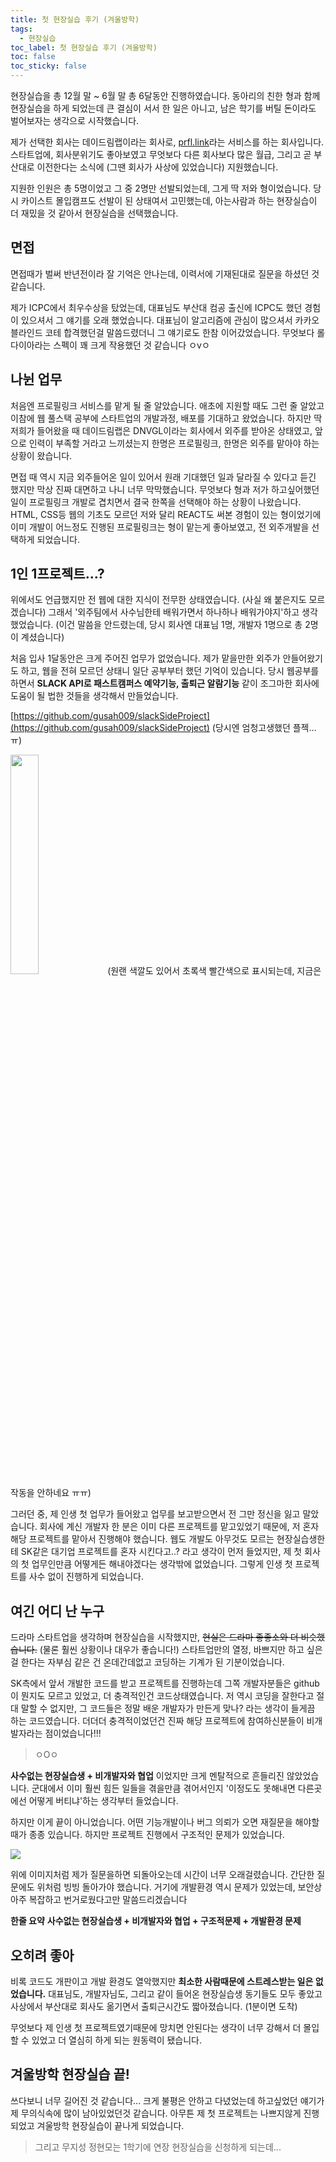 ```yaml
---
title: 첫 현장실습 후기 (겨울방학)
tags:
  - 현장실습
toc_label: 첫 현장실습 후기 (겨울방학)
toc: false
toc_sticky: false
---
```


현장실습을 총 12월 말 ~ 6월 말 총 6달동안 진행하였습니다.
동아리의 친한 형과 함께 현장실습을 하게 되었는데 큰 결심이 서서 한 일은 아니고, 남은 학기를 버틸 돈이라도 벌어보자는 생각으로 시작했습니다.

제가 선택한 회사는 데이드림랩이라는 회사로, [prfl.link](prfl.link)라는 서비스를 하는 회사입니다. 스타트업에, 회사분위기도 좋아보였고 무엇보다 다른 회사보다 많은 월급, 그리고 곧 부산대로 이전한다는 소식에 (그땐 회사가 사상에 있었습니다) 지원했습니다.

지원한 인원은 총 5명이었고 그 중 2명만 선발되었는데, 그게 딱 저와 형이었습니다. 당시 카이스트 몰입캠프도 선발이 된 상태여서 고민했는데, 아는사람과 하는 현장실습이 더 재밌을 것 같아서 현장실습을 선택했습니다.
## 면접
면접때가 벌써 반년전이라 잘 기억은 안나는데, 이력서에 기재된대로 질문을 하셨던 것 같습니다.

제가 ICPC에서 최우수상을 탔었는데, 대표님도 부산대 컴공 출신에 ICPC도 했던 경험이 있으셔서 그 얘기를 오래 했었습니다. 대표님이 알고리즘에 관심이 많으셔서 카카오 블라인드 코테 합격했던걸 말씀드렸더니 그 얘기로도 한참 이어갔었습니다. 무엇보다 롤 다이아라는 스펙이 꽤 크게 작용했던 것 같습니다 ㅇvㅇ
## 나뉜 업무
처음엔 프로필링크 서비스를 맡게 될 줄 알았습니다. 애초에 지원할 때도 그런 줄 알았고 이참에 웹 풀스택 공부에 스타트업의 개발과정, 배포를 기대하고 왔었습니다. 하지만 딱 저희가 들어왔을 때 데이드림랩은 DNVGL이라는 회사에서 외주를 받아온 상태였고, 앞으로 인력이 부족할 거라고 느끼셨는지 한명은 프로필링크, 한명은 외주를 맡아야 하는 상황이 왔습니다.

면접 때 역시 지금 외주들어온 일이 있어서 원래 기대했던 일과 달라질 수 있다고 듣긴 했지만 막상 진짜 대면하고 나니 너무 막막했습니다. 무엇보다 형과 저가 하고싶어했던 일이 프로필링크 개발로 겹치면서 결국 한쪽을 선택해야 하는 상황이 나왔습니다. HTML, CSS등 웹의 기초도 모르던 저와 달리 REACT도 써본 경험이 있는 형이었기에 이미 개발이 어느정도 진행된 프로필링크는 형이 맡는게 좋아보였고, 전 외주개발을 선택하게 되었습니다.
## 1인 1프로젝트...?
위에서도 언급했지만 전 웹에 대한 지식이 전무한 상태였습니다. (사실 왜 붙은지도 모르겠습니다) 그래서 '외주팀에서 사수님한테 배워가면서 하나하나 배워가야지'하고 생각했었습니다. (이건 말씀을 안드렸는데, 당시 회사엔 대표님 1명, 개발자 1명으로 총 2명이 계셨습니다)

처음 입사 1달동안은 크게 주어진 업무가 없었습니다. 제가 맡을만한 외주가 안들어왔기도 하고, 웹을 전혀 모르던 상태니 일단 공부부터 했던 기억이 있습니다. 당시 웹공부를 하면서 **SLACK API로 패스트캠퍼스 예약기능, 출퇴근 알람기능** 같이 조그마한 회사에 도움이 될 법한 것들을 생각해서 만들었습니다. 

[https://github.com/gusah009/slackSideProject](https://github.com/gusah009/slackSideProject) (당시엔 엄청고생했던 플젝... ㅠ)

<img src="https://images.velog.io/images/gusah009/post/8a8935ff-a5a2-461b-849c-d6556c0a55cb/image.png" width="30%">
(원랜 색깔도 있어서 초록색 빨간색으로 표시되는데, 지금은 작동을 안하네요 ㅠㅠ)

그러던 중, 제 인생 첫 업무가 들어왔고 업무를 보고받으면서 전 그만 정신을 잃고 말았습니다. 회사에 계신 개발자 한 분은 이미 다른 프로젝트를 맡고있었기 때문에, 저 혼자 해당 프로젝트를 맡아서 진행해야 했습니다. 웹도 개발도 아무것도 모르는 현장실습생한테 SK같은 대기업 프로젝트를 혼자 시킨다고..? 라고 생각이 먼저 들었지만, 제 첫 회사의 첫 업무인만큼 어떻게든 해내야겠다는 생각밖에 없었습니다. 그렇게 인생 첫 프로젝트를 사수 없이 진행하게 되었습니다.

## 여긴 어디 난 누구
드라마 스타트업을 생각하며 현장실습을 시작했지만, ~~현실은 드라마 좋좋소와 더 비슷했습니다.~~ (물론 훨씬 상황이나 대우가 좋습니다!) 스타트업만의 열정, 바쁘지만 하고 싶은걸 한다는 자부심 같은 건 온데간데없고 코딩하는 기계가 된 기분이었습니다. 

SK측에서 앞서 개발한 코드를 받고 프로젝트를 진행하는데 그쪽 개발자분들은 github이 뭔지도 모르고 있었고, 더 충격적인건 코드상태였습니다. 저 역시 코딩을 잘한다고 절대 말할 수 없지만, 그 코드들은 정말 배운 개발자가 만든게 맞나? 라는 생각이 들게끔 하는 코드였습니다. 더더더 충격적이었던건 진짜 해당 프로젝트에 참여하신분들이 비개발자라는 점이었습니다!!!
> ㅇOㅇ

**사수없는 현장실습생 + 비개발자와 협업** 이었지만 크게 멘탈적으로 흔들리진 않았었습니다. 군대에서 이미 훨씬 힘든 일들을 겪을만큼 겪어서인지 '이정도도 못해내면 다른곳에선 어떻게 버티냐'하는 생각부터 들었습니다.

하지만 이게 끝이 아니었습니다. 어떤 기능개발이나 버그 의뢰가 오면 재질문을 해야할 때가 종종 있습니다. 하지만 프로젝트 진행에서 구조적인 문제가 있었습니다.

![](https://images.velog.io/images/gusah009/post/3a0a6d2f-c2f1-4c64-851e-db9c478b7158/image.png)

위에 이미지처럼 제가 질문을하면 되돌아오는데 시간이 너무 오래걸렸습니다. 간단한 질문에도 위처럼 빙빙 돌아가야 했습니다. 거기에 개발환경 역시 문제가 있었는데, 보안상 아주 복잡하고 번거로웠다고만 말씀드리겠습니다

**한줄 요약**
**사수없는 현장실습생 + 비개발자와 협업 + 구조적문제 + 개발환경 문제** 

## 오히려 좋아
비록 코드도 개판이고 개발 환경도 열악했지만 **최소한 사람때문에 스트레스받는 일은 없었습니다.** 대표님도, 개발자님도, 그리고 같이 들어온 현장실습생 동기들도 모두 좋았고 사상에서 부산대로 회사도 옮기면서 출퇴근시간도 짧아졌습니다. (1분이면 도착)

무엇보다 제 인생 첫 프로젝트였기때문에 망치면 안된다는 생각이 너무 강해서 더 몰입할 수 있었고 더 열심히 하게 되는 원동력이 됐습니다.

## 겨울방학 현장실습 끝!
쓰다보니 너무 길어진 것 같습니다... 크게 불평은 안하고 다녔었는데 하고싶었던 얘기가 제 무의식속에 많이 남아있었던것 같습니다. 아무튼 제 첫 프로젝트는 나쁘지않게 진행되었고 겨울방학 현장실습이 끝나게 되었습니다. 

> 그리고 무지성 정현모는 1학기에 연장 현장실습을 신청하게 되는데...

